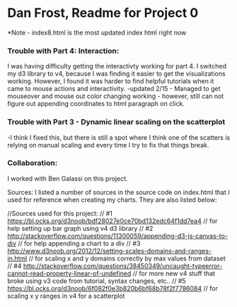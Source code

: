 <h1>Dan Frost, Readme for Project 0 </h1>

*Note - index8.html is the most updated index html right now

<h3>Trouble with Part 4: Interaction: </h3>

I was having difficulty getting the interactivty working for part 4. I switched my d3 library to v4, because I was finding it easier to get the visualizations working. However, I found it was harder to find helpful tutorials when it came to mouse actions and interactivity. 
-updated 2/15 - Managed to get mouseover and mouse out color changing working - however, still can not figure out appending coordinates to html paragraph on click. 


<h3>Trouble with Part 3 - Dynamic linear scaling on the scatterplot </h3>
-I think I fixed this, but there is still a spot where I think one of the scatters is relying on manual scaling and every time I try to fix that things break.


<h3>Collaboration: </h3>
I worked with Ben Galassi on this project.  

Sources: 
I listed a number of sources in the source code on index.html that I used for reference when creating my charts. They are also listed below: 

//Sources used for this project:
// #1 https://bl.ocks.org/d3noob/bdf28027e0ce70bd132edc64f1dd7ea4
// for help setting up bar graph using v4 d3 library
// #2 http://stackoverflow.com/questions/11300059/appending-d3-js-canvas-to-div
// for help appending a chart to a div
// #3 http://www.d3noob.org/2012/12/setting-scales-domains-and-ranges-in.html
// for scaling x and y domains correctly by max values from dataset
// #4 http://stackoverflow.com/questions/38450349/uncaught-typeerror-cannot-read-property-linear-of-undefined
// for more new v4 stuff that broke using v3 code from tutorial, syntax changes, etc..
// #5 https://bl.ocks.org/d3noob/6f082f0e3b820b6bf68b78f2f7786084
// for scaling x y ranges in v4 for a scatterplot



  
